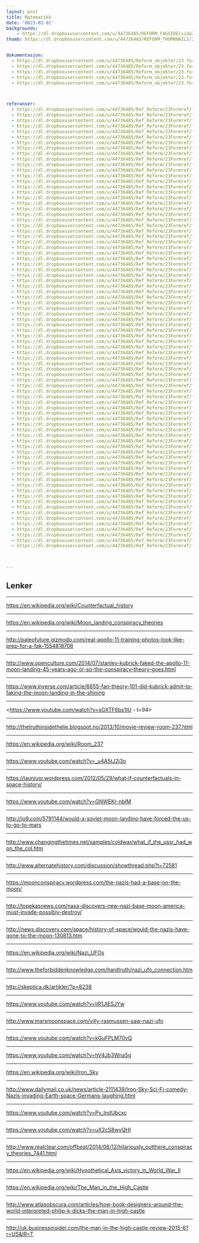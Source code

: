 ```yaml
---
layout: post
title: Matematikk
date: '0023-01-01'
backgrounds:
    - https://dl.dropboxusercontent.com/u/44736485/REFORM_FAGSIDE(side2)/23.Formgivning2m.jpg
thumb: https://dl.dropboxusercontent.com/u/44736485/REFORM_THUMBNAILS/23.Formgivning.jpg


dokumentasjon:
  - https://dl.dropboxusercontent.com/u/44736485/Reform_objekter/23.form1.jpg
  - https://dl.dropboxusercontent.com/u/44736485/Reform_objekter/23.form2.jpg
  - https://dl.dropboxusercontent.com/u/44736485/Reform_objekter/23.form3.jpg
  - https://dl.dropboxusercontent.com/u/44736485/Reform_objekter/23.form4.jpg
  - https://dl.dropboxusercontent.com/u/44736485/Reform_objekter/23.form5.jpg



referanser:
  - https://dl.dropboxusercontent.com/u/44736485/Ref_Reform/23Formref/formref01.jpg
  - https://dl.dropboxusercontent.com/u/44736485/Ref_Reform/23Formref/formref01b.jpg
  - https://dl.dropboxusercontent.com/u/44736485/Ref_Reform/23Formref/formref01c.jpg
  - https://dl.dropboxusercontent.com/u/44736485/Ref_Reform/23Formref/formref01d.jpg
  - https://dl.dropboxusercontent.com/u/44736485/Ref_Reform/23Formref/formref01e.jpg
  - https://dl.dropboxusercontent.com/u/44736485/Ref_Reform/23Formref/formref01f.jpg
  - https://dl.dropboxusercontent.com/u/44736485/Ref_Reform/23Formref/formref02.jpg
  - https://dl.dropboxusercontent.com/u/44736485/Ref_Reform/23Formref/formref02b.jpg
  - https://dl.dropboxusercontent.com/u/44736485/Ref_Reform/23Formref/formref03.jpg
  - https://dl.dropboxusercontent.com/u/44736485/Ref_Reform/23Formref/formref03a.jpg
  - https://dl.dropboxusercontent.com/u/44736485/Ref_Reform/23Formref/formref03b.jpg
  - https://dl.dropboxusercontent.com/u/44736485/Ref_Reform/23Formref/formref04.jpg
  - https://dl.dropboxusercontent.com/u/44736485/Ref_Reform/23Formref/formref05.jpg
  - https://dl.dropboxusercontent.com/u/44736485/Ref_Reform/23Formref/formref05b.jpg
  - https://dl.dropboxusercontent.com/u/44736485/Ref_Reform/23Formref/formref06.jpg
  - https://dl.dropboxusercontent.com/u/44736485/Ref_Reform/23Formref/formref06b.jpg
  - https://dl.dropboxusercontent.com/u/44736485/Ref_Reform/23Formref/formref07.jpg
  - https://dl.dropboxusercontent.com/u/44736485/Ref_Reform/23Formref/formref08.jpg
  - https://dl.dropboxusercontent.com/u/44736485/Ref_Reform/23Formref/formref09.jpg
  - https://dl.dropboxusercontent.com/u/44736485/Ref_Reform/23Formref/formref10.jpg
  - https://dl.dropboxusercontent.com/u/44736485/Ref_Reform/23Formref/formref10b.jpg
  - https://dl.dropboxusercontent.com/u/44736485/Ref_Reform/23Formref/formref10c.jpg
  - https://dl.dropboxusercontent.com/u/44736485/Ref_Reform/23Formref/formref11.jpg
  - https://dl.dropboxusercontent.com/u/44736485/Ref_Reform/23Formref/formref12.jpg
  - https://dl.dropboxusercontent.com/u/44736485/Ref_Reform/23Formref/formref13.jpg
  - https://dl.dropboxusercontent.com/u/44736485/Ref_Reform/23Formref/formref14.jpg
  - https://dl.dropboxusercontent.com/u/44736485/Ref_Reform/23Formref/formref15.jpg
  - https://dl.dropboxusercontent.com/u/44736485/Ref_Reform/23Formref/formref16.jpg
  - https://dl.dropboxusercontent.com/u/44736485/Ref_Reform/23Formref/formref16b.jpg
  - https://dl.dropboxusercontent.com/u/44736485/Ref_Reform/23Formref/formref17.jpg
  - https://dl.dropboxusercontent.com/u/44736485/Ref_Reform/23Formref/formref18.jpg
  - https://dl.dropboxusercontent.com/u/44736485/Ref_Reform/23Formref/formref19.jpg
  - https://dl.dropboxusercontent.com/u/44736485/Ref_Reform/23Formref/formref20.jpg
  - https://dl.dropboxusercontent.com/u/44736485/Ref_Reform/23Formref/formref20b.jpg
  - https://dl.dropboxusercontent.com/u/44736485/Ref_Reform/23Formref/formref20c.jpg
  - https://dl.dropboxusercontent.com/u/44736485/Ref_Reform/23Formref/formref21.jpg
  - https://dl.dropboxusercontent.com/u/44736485/Ref_Reform/23Formref/formref22.jpg
  - https://dl.dropboxusercontent.com/u/44736485/Ref_Reform/23Formref/formref23.jpg
  - https://dl.dropboxusercontent.com/u/44736485/Ref_Reform/23Formref/formref24a.jpg
  - https://dl.dropboxusercontent.com/u/44736485/Ref_Reform/23Formref/formref24b.jpg
  - https://dl.dropboxusercontent.com/u/44736485/Ref_Reform/23Formref/formref24ba.jpg
  - https://dl.dropboxusercontent.com/u/44736485/Ref_Reform/23Formref/formref24c.jpg
  - https://dl.dropboxusercontent.com/u/44736485/Ref_Reform/23Formref/formref25.jpg
  - https://dl.dropboxusercontent.com/u/44736485/Ref_Reform/23Formref/formref26.jpg
  - https://dl.dropboxusercontent.com/u/44736485/Ref_Reform/23Formref/formref27.jpg
  - https://dl.dropboxusercontent.com/u/44736485/Ref_Reform/23Formref/formref28.jpg
  - https://dl.dropboxusercontent.com/u/44736485/Ref_Reform/23Formref/formref29.jpg
  - https://dl.dropboxusercontent.com/u/44736485/Ref_Reform/23Formref/formref31.jpg
  - https://dl.dropboxusercontent.com/u/44736485/Ref_Reform/23Formref/formref32.jpg
  - https://dl.dropboxusercontent.com/u/44736485/Ref_Reform/23Formref/formref33.jpg
  - https://dl.dropboxusercontent.com/u/44736485/Ref_Reform/23Formref/formref34.jpg
  - https://dl.dropboxusercontent.com/u/44736485/Ref_Reform/23Formref/formref35.jpg
  - https://dl.dropboxusercontent.com/u/44736485/Ref_Reform/23Formref/formref35b.jpg
  - https://dl.dropboxusercontent.com/u/44736485/Ref_Reform/23Formref/formref36.jpg
  - https://dl.dropboxusercontent.com/u/44736485/Ref_Reform/23Formref/formref36b.jpg
  - https://dl.dropboxusercontent.com/u/44736485/Ref_Reform/23Formref/formref37.jpg
  - https://dl.dropboxusercontent.com/u/44736485/Ref_Reform/23Formref/formref37b.jpg
  - https://dl.dropboxusercontent.com/u/44736485/Ref_Reform/23Formref/formref38.jpg
  - https://dl.dropboxusercontent.com/u/44736485/Ref_Reform/23Formref/formref39.jpg
  - https://dl.dropboxusercontent.com/u/44736485/Ref_Reform/23Formref/formref40.jpg
  - https://dl.dropboxusercontent.com/u/44736485/Ref_Reform/23Formref/formref41.jpg
  - https://dl.dropboxusercontent.com/u/44736485/Ref_Reform/23Formref/formref42.jpg
  - https://dl.dropboxusercontent.com/u/44736485/Ref_Reform/23Formref/formref43.jpg
  - https://dl.dropboxusercontent.com/u/44736485/Ref_Reform/23Formref/formref44.jpg
  - https://dl.dropboxusercontent.com/u/44736485/Ref_Reform/23Formref/formref45.jpg
  - https://dl.dropboxusercontent.com/u/44736485/Ref_Reform/23Formref/formref45b.jpg
  - https://dl.dropboxusercontent.com/u/44736485/Ref_Reform/23Formref/formref46.jpg
  - https://dl.dropboxusercontent.com/u/44736485/Ref_Reform/23Formref/formref47.jpg
  - https://dl.dropboxusercontent.com/u/44736485/Ref_Reform/23Formref/formref48.jpg
  - https://dl.dropboxusercontent.com/u/44736485/Ref_Reform/23Formref/formref49.jpg
  - https://dl.dropboxusercontent.com/u/44736485/Ref_Reform/23Formref/formref50.jpg
  - https://dl.dropboxusercontent.com/u/44736485/Ref_Reform/23Formref/formref51.jpg
  - https://dl.dropboxusercontent.com/u/44736485/Ref_Reform/23Formref/formref52.jpg
  - https://dl.dropboxusercontent.com/u/44736485/Ref_Reform/23Formref/formref53.jpg
  - https://dl.dropboxusercontent.com/u/44736485/Ref_Reform/23Formref/formref54.jpg
  - https://dl.dropboxusercontent.com/u/44736485/Ref_Reform/23Formref/formref55.jpg
  - https://dl.dropboxusercontent.com/u/44736485/Ref_Reform/23Formref/formref56.jpg
  - https://dl.dropboxusercontent.com/u/44736485/Ref_Reform/23Formref/formref57.jpg
  - https://dl.dropboxusercontent.com/u/44736485/Ref_Reform/23Formref/formref58.jpg
  - https://dl.dropboxusercontent.com/u/44736485/Ref_Reform/23Formref/formref59.jpg



---
```


## Lenker


* * *
<https://en.wikipedia.org/wiki/Counterfactual_history>

* * *
<https://en.wikipedia.org/wiki/Moon_landing_conspiracy_theories>

* * *
<http://paleofuture.gizmodo.com/real-apollo-11-training-photos-look-like-prep-for-a-fak-1554818706>

* * *
<http://www.openculture.com/2014/07/stanley-kubrick-faked-the-apollo-11-moon-landing-45-years-ago-or-so-the-conspiracy-theory-goes.html>

* * *
<https://www.inverse.com/article/6655-fan-theory-101-did-kubrick-admit-to-faking-the-moon-landing-in-the-shining>

* * *
<https://www.youtube.com/watch?v=sGXTF6bs1IU - t=94>

* * *
<http://thetruthinsidethelie.blogspot.no/2013/10/movie-review-room-237.html>

* * *
<https://en.wikipedia.org/wiki/Room_237>

* * *
<https://www.youtube.com/watch?v=_u4A5tJ2j3o>

* * *
<https://launiusr.wordpress.com/2012/05/29/what-if-counterfactuals-in-space-history/>

* * *
<https://www.youtube.com/watch?v=GNWEKr-nbIM>

* * *
<http://io9.com/5791144/would-a-soviet-moon-landing-have-forced-the-us-to-go-to-mars>

* * *
<http://www.changingthetimes.net/samples/coldwar/what_if_the_ussr_had_won_the_col.htm>

* * *
<http://www.alternatehistory.com/discussion/showthread.php?t=72581>

* * *
<https://moonconspiracy.wordpress.com/the-nazis-had-a-base-on-the-moon/>

* * *
<http://topekasnews.com/nasa-discovers-new-nazi-base-moon-america-must-invade-possibly-destroy/>

* * *
<http://news.discovery.com/space/history-of-space/would-the-nazis-have-gone-to-the-moon-130813.htm>

* * *
<https://en.wikipedia.org/wiki/Nazi_UFOs>

* * *
<http://www.theforbiddenknowledge.com/hardtruth/nazi_ufo_connection.htm>

* * *
<http://skeptica.dk/artikler/?p=8238>

* * *
<https://www.youtube.com/watch?v=ljR1JlESJYw>

* * *
<http://www.marsmoonspace.com/villy-rasmussen-saw-nazi-ufo>

* * *
<https://www.youtube.com/watch?v=kGuFPLM70vQ>

* * *
<https://www.youtube.com/watch?v=hV4Jb3Wna5g>

* * *
<https://en.wikipedia.org/wiki/Iron_Sky>

* * *
<http://www.dailymail.co.uk/news/article-2111439/Iron-Sky-Sci-Fi-comedy-Nazis-invading-Earth-space-Germans-laughing.html>

* * *
<https://www.youtube.com/watch?v=Py_IndUbcxc>

* * *
<https://www.youtube.com/watch?v=uX2cS8wvQHI>

* * *
<http://www.realclear.com/offbeat/2014/06/12/hilariously_outthere_conspiracy_theories_7441.html>

* * *
<https://en.wikipedia.org/wiki/Hypothetical_Axis_victory_in_World_War_II>

* * *
<https://en.wikipedia.org/wiki/The_Man_in_the_High_Castle>

* * *
<http://www.atlasobscura.com/articles/how-book-designers-around-the-world-interpreted-philip-k-dicks-the-man-in-high-castle>

* * *
<http://uk.businessinsider.com/the-man-in-the-high-castle-review-2015-6?r=US&IR=T>

